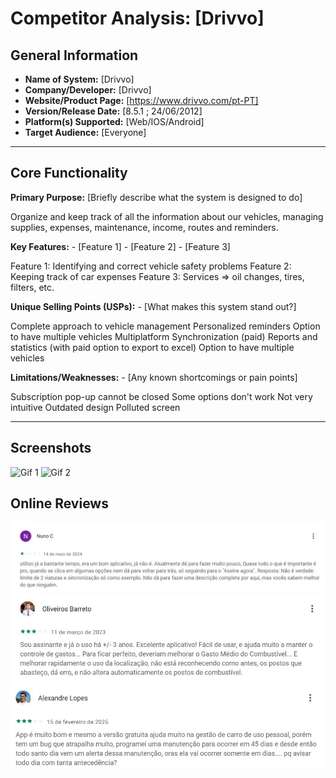 # Competitor Analysis: [Drivvo] 
## General Information 
- **Name of System:** [Drivvo] 
- **Company/Developer:** [Drivvo] 
- **Website/Product Page:** [https://www.drivvo.com/pt-PT] 
- **Version/Release Date:** [8.5.1 ; 24/06/2012] 
- **Platform(s) Supported:** [Web/IOS/Android] 
- **Target Audience:** [Everyone] 

--- 
## Core Functionality 

**Primary Purpose:** [Briefly describe what the system is designed to do] 

Organize and keep track of all the information about our vehicles, managing supplies, expenses, maintenance, income, routes and reminders.

**Key Features:** - [Feature 1] - [Feature 2] - [Feature 3]

Feature 1: Identifying and correct vehicle safety problems
Feature 2: Keeping track of car expenses
Feature 3: Services => oil changes, tires, filters, etc.


**Unique Selling Points (USPs):** - [What makes this system stand out?] 

Complete approach to vehicle management
Personalized reminders
Option to have multiple vehicles
Multiplatform
Synchronization (paid)
Reports and statistics (with paid option to export to excel)
Option to have multiple vehicles


**Limitations/Weaknesses:** - [Any known shortcomings or pain points] 

Subscription pop-up cannot be closed
Some options don't work
Not very intuitive
Outdated design
Polluted screen

---

## Screenshots

![Gif 1](./Screenshots/Gif1.gif)
![Gif 2](./Screenshots/Gif2.gif)


## Online Reviews

![Screenshot 1](./Reviews/Review1.jpg)
![Screenshot 2](./Reviews/Review2.jpg)
![Screenshot 3](./Reviews/Review3.jpg)
